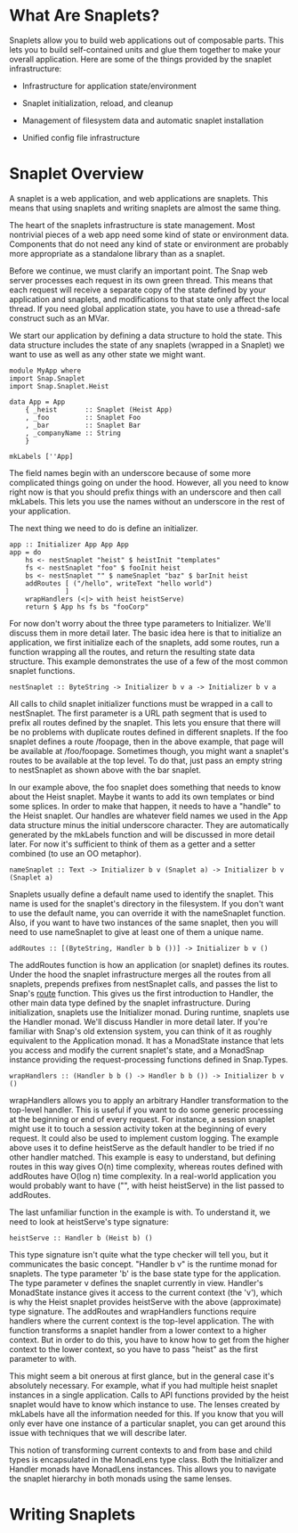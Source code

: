 # What Are Snaplets?

Snaplets allow you to build web applications out of composable parts. This
lets you to build self-contained units and glue them together to make your
overall application. Here are some of the things provided by the snaplet
infrastructure:

  - Infrastructure for application state/environment

  - Snaplet initialization, reload, and cleanup

  - Management of filesystem data and automatic snaplet installation

  - Unified config file infrastructure


# Snaplet Overview

A snaplet is a web application, and web applications are snaplets. This means
that using snaplets and writing snaplets are almost the same thing.

The heart of the snaplets infrastructure is state management. Most nontrivial
pieces of a web app need some kind of state or environment data. Components
that do not need any kind of state or environment are probably more appropriate
as a standalone library than as a snaplet.

Before we continue, we must clarify an important point. The Snap web server
processes each request in its own green thread. This means that each request
will receive a separate copy of the state defined by your application and
snaplets, and modifications to that state only affect the local thread. If you
need global application state, you have to use a thread-safe construct such as
an MVar.

We start our application by defining a data structure to hold the state. This
data structure includes the state of any snaplets (wrapped in a Snaplet) we
want to use as well as any other state we might want.

    module MyApp where
    import Snap.Snaplet
    import Snap.Snaplet.Heist

    data App = App
        { _heist       :: Snaplet (Heist App)
        , _foo         :: Snaplet Foo
        , _bar         :: Snaplet Bar
        , _companyName :: String
        }

    mkLabels [''App]

The field names begin with an underscore because of some more complicated
things going on under the hood. However, all you need to know right now is that
you should prefix things with an underscore and then call mkLabels. This lets
you use the names without an underscore in the rest of your application.

The next thing we need to do is define an initializer.

    app :: Initializer App App App
    app = do
        hs <- nestSnaplet "heist" $ heistInit "templates"
        fs <- nestSnaplet "foo" $ fooInit heist
        bs <- nestSnaplet "" $ nameSnaplet "baz" $ barInit heist
        addRoutes [ ("/hello", writeText "hello world")
                  ]
        wrapHandlers (<|> with heist heistServe)
        return $ App hs fs bs "fooCorp"

For now don't worry about the three type parameters to Initializer. We'll
discuss them in more detail later. The basic idea here is that to initialize an
application, we first initialize each of the snaplets, add some routes, run a
function wrapping all the routes, and return the resulting state data
structure. This example demonstrates the use of a few of the most common
snaplet functions.

    nestSnaplet :: ByteString -> Initializer b v a -> Initializer b v a

All calls to child snaplet initializer functions must be wrapped in a call to
nestSnaplet. The first parameter is a URL path segment that is used to prefix
all routes defined by the snaplet. This lets you ensure that there will be no
problems with duplicate routes defined in different snaplets. If the foo
snaplet defines a route /foopage, then in the above example, that page will be
available at /foo/foopage. Sometimes though, you might want a snaplet's routes
to be available at the top level. To do that, just pass an empty string to
nestSnaplet as shown above with the bar snaplet.

In our example above, the foo snaplet does something that needs to know about
the Heist snaplet. Maybe it wants to add its own templates or bind some
splices. In order to make that happen, it needs to have a "handle" to the Heist
snaplet. Our handles are whatever field names we used in the App data structure
minus the initial underscore character. They are automatically generated by the
mkLabels function and will be discussed in more detail later. For now it's
sufficient to think of them as a getter and a setter combined (to use an OO
metaphor).

    nameSnaplet :: Text -> Initializer b v (Snaplet a) -> Initializer b v (Snaplet a)

Snaplets usually define a default name used to identify the snaplet. This name
is used for the snaplet's directory in the filesystem. If you don't want to use
the default name, you can override it with the nameSnaplet function. Also, if
you want to have two instances of the same snaplet, then you will need to use
nameSnaplet to give at least one of them a unique name.

    addRoutes :: [(ByteString, Handler b b ())] -> Initializer b v ()

The addRoutes function is how an application (or snaplet) defines its routes.
Under the hood the snaplet infrastructure merges all the routes from all
snaplets, prepends prefixes from nestSnaplet calls, and passes the list to
Snap's
[route](http://hackage.haskell.org/packages/archive/snap-core/0.5.1.4/doc/html/Snap-Types.html#v:route)
function. This gives us the first introduction to Handler, the other main data
type defined by the snaplet infrastructure. During initialization, snaplets use
the Initializer monad. During runtime, snaplets use the Handler monad. We'll
discuss Handler in more detail later. If you're familiar with Snap's old
extension system, you can think of it as roughly equivalent to the Application
monad. It has a MonadState instance that lets you access and modify the current
snaplet's state, and a MonadSnap instance providing the request-processing
functions defined in Snap.Types.

    wrapHandlers :: (Handler b b () -> Handler b b ()) -> Initializer b v ()

wrapHandlers allows you to apply an arbitrary Handler transformation to the
top-level handler. This is useful if you want to do some generic processing at
the beginning or end of every request. For instance, a session snaplet might
use it to touch a session activity token at the beginning of every request. It
could also be used to implement custom logging. The example above uses it to
define heistServe as the default handler to be tried if no other handler
matched. This example is easy to understand, but defining routes in this way
gives O(n) time complexity, whereas routes defined with addRoutes have O(log n)
time complexity. In a real-world application you would probably want to have
("", with heist heistServe) in the list passed to addRoutes.

The last unfamiliar function in the example is with. To understand it, we need
to look at heistServe's type signature:

    heistServe :: Handler b (Heist b) ()

This type signature isn't quite what the type checker will tell you, but it
communicates the basic concept. "Handler b v" is the runtime monad for
snaplets. The type parameter 'b' is the base state type for the application.
The type parameter v defines the snaplet currently in view. Handler's
MonadState instance gives it access to the current context (the 'v'), which is
why the Heist snaplet provides heistServe with the above (approximate) type
signature. The addRoutes and wrapHandlers functions require handlers where the
current context is the top-level application. The with function transforms a
snaplet handler from a lower context to a higher context. But in order to do
this, you have to know how to get from the higher context to the lower
context, so you have to pass "heist" as the first parameter to with.

This might seem a bit onerous at first glance, but in the general case it's
absolutely necessary. For example, what if you had multiple heist snaplet
instances in a single application. Calls to API functions provided by the heist
snaplet would have to know which instance to use. The lenses created by
mkLabels have all the information needed for this. If you know that you will
only ever have one instance of a particular snaplet, you can get around this
issue with techniques that we will describe later.

This notion of transforming current contexts to and from base and child types
is encapsulated in the MonadLens type class. Both the Initializer and Handler
monads have MonadLens instances. This allows you to navigate the snaplet
hierarchy in both monads using the same lenses.


# Writing Snaplets

